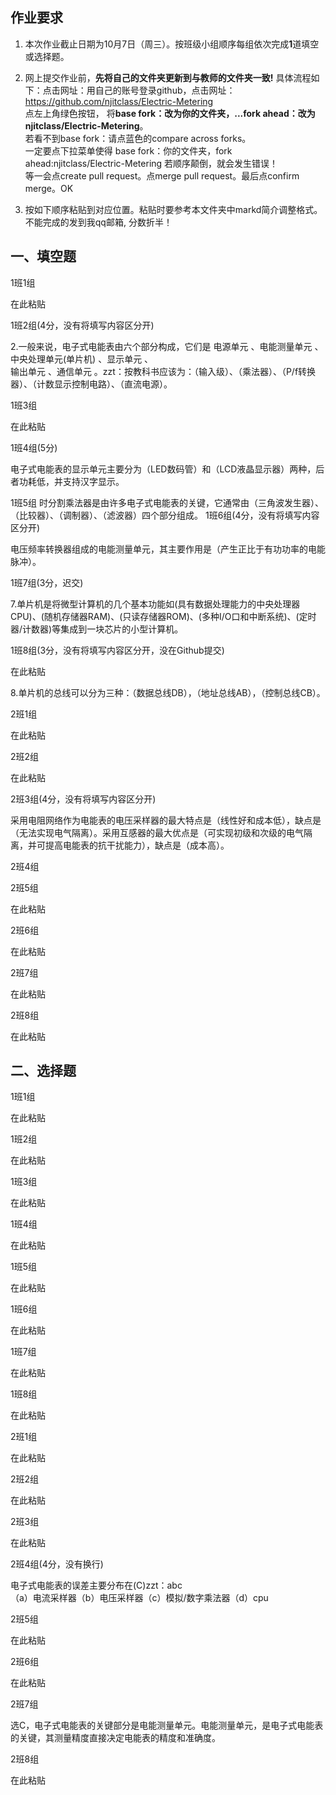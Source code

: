 ## 作业要求

1. 本次作业截止日期为10月7日（周三）。按班级小组顺序每组依次完成**1**道填空或选择题。  

2. 网上提交作业前，**先将自己的文件夹更新到与教师的文件夹一致!** 具体流程如下：点击网址：用自己的账号登录github，点击网址：https://github.com/njitclass/Electric-Metering  
点左上角绿色按钮，
将**base fork：改为你的文件夹，...fork ahead：改为njitclass/Electric-Metering**。   
若看不到base fork：请点蓝色的compare across forks。  
一定要点下拉菜单使得 base fork：你的文件夹，fork ahead:njitclass/Electric-Metering
若顺序颠倒，就会发生错误！  
等一会点create pull request。点merge pull request。最后点confirm merge。OK

3. 按如下顺序粘贴到对应位置。粘贴时要参考本文件夹中markd简介调整格式。不能完成的发到我qq邮箱, 分数折半！

## 一、填空题

1班1组

在此粘贴

1班2组(4分，没有将填写内容区分开)

2.一般来说，电子式电能表由六个部分构成，它们是 电源单元 、电能测量单元 、中央处理单元(单片机) 、显示单元 、  
输出单元 、通信单元 。zzt：按教科书应该为：（输入级）、（乘法器）、（P/f转换器）、（计数显示控制电路）、（直流电源）。   

1班3组

在此粘贴

1班4组(5分)

电子式电能表的显示单元主要分为（LED数码管）和（LCD液晶显示器）两种，后者功耗低，并支持汉字显示。

1班5组
时分割乘法器是由许多电子式电能表的关键，它通常由（三角波发生器）、（比较器）、（调制器）、（滤波器）四个部分组成。
1班6组(4分，没有将填写内容区分开)

电压频率转换器组成的电能测量单元，其主要作用是（产生正比于有功功率的电能脉冲）。

1班7组(3分，迟交)

7.单片机是将微型计算机的几个基本功能如(具有数据处理能力的中央处理器CPU)、(随机存储器RAM)、(只读存储器ROM)、(多种I/O口和中断系统)、(定时器/计数器)等集成到一块芯片的小型计算机。

1班8组(3分，没有将填写内容区分开，没在Github提交)

在此粘贴

8.单片机的总线可以分为三种：（数据总线DB），（地址总线AB），（控制总线CB）。

2班1组

在此粘贴

2班2组

在此粘贴

2班3组(4分，没有将填写内容区分开)

采用电阻网络作为电能表的电压采样器的最大特点是（线性好和成本低），缺点是（无法实现电气隔离）。采用互感器的最大优点是（可实现初级和次级的电气隔离，并可提高电能表的抗干扰能力），缺点是（成本高）。

2班4组



2班5组

在此粘贴

2班6组

在此粘贴

2班7组

在此粘贴

2班8组

在此粘贴



## 二、选择题

1班1组

在此粘贴

1班2组

在此粘贴

1班3组

在此粘贴

1班4组

在此粘贴

1班5组

在此粘贴

1班6组

在此粘贴

1班7组

在此粘贴

1班8组

在此粘贴

2班1组

在此粘贴

2班2组

在此粘贴

2班3组

在此粘贴

2班4组(4分，没有换行)

电子式电能表的误差主要分布在(C)zzt：abc   
（a）电流采样器（b）电压采样器（c）模拟/数字乘法器（d）cpu

2班5组

在此粘贴

2班6组

在此粘贴

2班7组

选C，电子式电能表的关键部分是电能测量单元。电能测量单元，是电子式电能表的关键，其测量精度直接决定电能表的精度和准确度。

2班8组

在此粘贴

